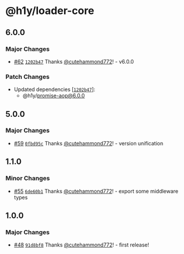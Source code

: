 # @h1y/loader-core

## 6.0.0

### Major Changes

- [#62](https://github.com/h1ylabs/next-loader/pull/62) [`1202b47`](https://github.com/h1ylabs/next-loader/commit/1202b47c1f188a1e21b5f8ffb377b181868757a6) Thanks [@cutehammond772](https://github.com/cutehammond772)! - v6.0.0

### Patch Changes

- Updated dependencies [[`1202b47`](https://github.com/h1ylabs/next-loader/commit/1202b47c1f188a1e21b5f8ffb377b181868757a6)]:
  - @h1y/promise-aop@6.0.0

## 5.0.0

### Major Changes

- [#59](https://github.com/h1ylabs/next-loader/pull/59) [`0fbd95c`](https://github.com/h1ylabs/next-loader/commit/0fbd95c8152d76bcd07641a585ffdc5154205333) Thanks [@cutehammond772](https://github.com/cutehammond772)! - version unification

## 1.1.0

### Minor Changes

- [#55](https://github.com/h1ylabs/next-loader/pull/55) [`6de60b1`](https://github.com/h1ylabs/next-loader/commit/6de60b188d42136b656113ca93f3842af6659c0d) Thanks [@cutehammond772](https://github.com/cutehammond772)! - export some middleware types

## 1.0.0

### Major Changes

- [#48](https://github.com/h1ylabs/next-loader/pull/48) [`91d8bf8`](https://github.com/h1ylabs/next-loader/commit/91d8bf84bf93d3fb20ba6bbe050c4abfa4e9c7e4) Thanks [@cutehammond772](https://github.com/cutehammond772)! - first release!
